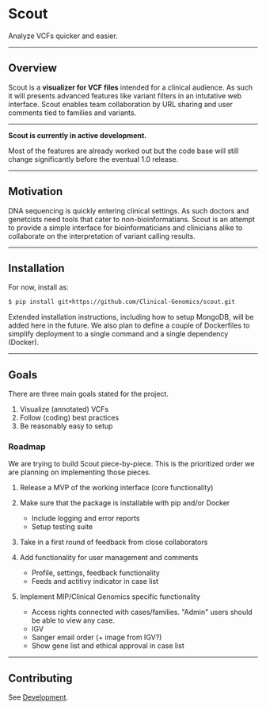 # Scout
Analyze VCFs quicker and easier.

--------------

## Overview
Scout is a **visualizer for VCF files** intended for a clinical audience. As such it will presents advanced features like variant filters in an intutative web interface. Scout enables team collaboration by URL sharing and user comments tied to families and variants.

--------------

**Scout is currently in active development.**

Most of the features are already worked out but the code base will still change significantly before the eventual 1.0 release.

--------------

## Motivation
DNA sequencing is quickly entering clinical settings. As such doctors and genetcists need tools that cater to non-bioinformatians. Scout is an attempt to provide a simple interface for bioinformaticians and clinicians alike to collaborate on the interpretation of variant calling results.

--------------

## Installation
For now, install as:

```bash
$ pip install git+https://github.com/Clinical-Genomics/scout.git
```

Extended installation instructions, including how to setup MongoDB, will be added here in the future. We also plan to define a couple of Dockerfiles to simplify deployment to a single command and a single dependency (Docker).

--------------

## Goals
There are three main goals stated for the project.

  1. Visualize (annotated) VCFs
  2. Follow (coding) best practices
  3. Be reasonably easy to setup

### Roadmap
We are trying to build Scout piece-by-piece. This is the prioritized order we are planning on implementing those pieces.

1. Release a MVP of the working interface (core functionality)
2. Make sure that the package is installable with pip and/or Docker

	- Include logging and error reports
	- Setup testing suite

3. Take in a first round of feedback from close collaborators
4. Add functionality for user management and comments

	- Profile, settings, feedback functionality
	- Feeds and actitivy indicator in case list

5. Implement MIP/Clinical Genomics specific functionality

	- Access rights connected with cases/families. "Admin" users should be able to view any case.
	- IGV
	- Sanger email order (+ image from IGV?)
	- Show gene list and ethical approval in case list

--------------

## Contributing
See [Development](development).

